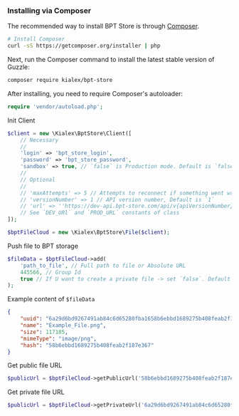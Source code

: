 ### Installing via Composer

The recommended way to install BPT Store is through
[Composer](http://getcomposer.org).

```bash
# Install Composer
curl -sS https://getcomposer.org/installer | php
```

Next, run the Composer command to install the latest stable version of Guzzle:

```bash
composer require kialex/bpt-store
```

After installing, you need to require Composer's autoloader:

```php
require 'vendor/autoload.php';
```

Init Client
```php
$client = new \Kialex\BptStore\Client([
    // Necessary
    //
    'login' => 'bpt_store_login',
    'password' => 'bpt_store_password',
    'sandbox' => true, // `false` is Production mode. Default is `false`
    //
    // Optional
    //
    // 'maxAttempts' => 5 // Attempts to reconnect if something went wrong, Default is `3`
    // 'versionNumber' => 1 // API version number, Default is `1`
    // 'url' => ''https://dev-api.bpt-store.com/api/v{apiVersionNumber}/' // API URL, Default: depends of mode
    // See `DEV_URl` and `PROD_URL` constants of class
]);

$bptFileCloud = new \Kialex\BptStore\File($client);
```

Push file to BPT storage
```php
$fileData = $bptFileCloud->add(
    'path_to_file', // Full path to file or Absolute URL
    445566, // Group Id
    true // If U want to create a private file -> set `false`. Default is `true`.
);
```

Example content of `$fileData`
```json
{
    "uuid": "6a29d6bd9267491ab84c6d65280fba1658b6ebbd1689275b408feab2f187e367",
    "name": "Example_File.png",
    "size": 117185,
    "mimeType": "image/png",
    "hash": "58b6ebbd1689275b408feab2f187e367"
}
```

Get public file URL
```php
$publicUrl = $bptFileCloud->getPublicUrl('58b6ebbd1689275b408feab2f187e367') // Put `hash` from `$fileData`;
```

Get private file URL
```php
$publicUrl = $bptFileCloud->getPrivateUrl('6a29d6bd9267491ab84c6d65280fba1658b6ebbd1689275b408feab2f187e367') // Put `uuid` from `$fileData`;
```

